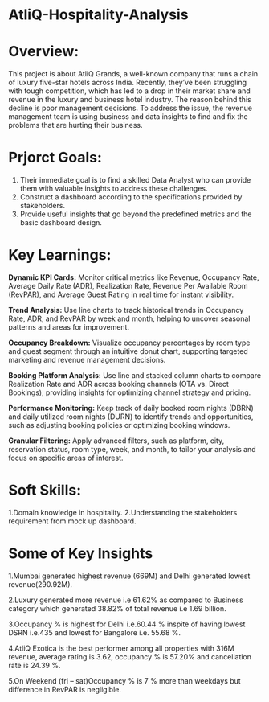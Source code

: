 # AtliQ-Hospitality-Analysis

# Overview:
This project is about AtliQ Grands, a well-known company that runs a chain of luxury five-star hotels across India. Recently, they’ve been struggling with tough competition, which has led to a drop in their market share and revenue in the luxury and business hotel industry. The reason behind this decline is poor management decisions. To address the issue, the revenue management team is using business and data insights to find and fix the problems that are hurting their business.


# Prjorct Goals:
1. Their immediate goal is to find a skilled Data Analyst who can provide them with valuable insights to address these challenges.
2. Construct a dashboard according to the specifications provided by stakeholders.
3. Provide useful insights that go beyond the predefined metrics and the basic dashboard design.


# Key Learnings:
**Dynamic KPI Cards:** Monitor critical metrics like Revenue, Occupancy Rate, Average Daily Rate (ADR), Realization Rate, Revenue Per Available Room (RevPAR), and Average Guest Rating in real time for instant visibility.

**Trend Analysis:** Use line charts to track historical trends in Occupancy Rate, ADR, and RevPAR by week and month, helping to uncover seasonal patterns and areas for improvement.

**Occupancy Breakdown:** Visualize occupancy percentages by room type and guest segment through an intuitive donut chart, supporting targeted marketing and revenue management decisions.

**Booking Platform Analysis:** Use line and stacked column charts to compare Realization Rate and ADR across booking channels (OTA vs. Direct Bookings), providing insights for optimizing channel strategy and pricing.

**Performance Monitoring:** Keep track of daily booked room nights (DBRN) and daily utilized room nights (DURN) to identify trends and opportunities, such as adjusting booking policies or optimizing booking windows.

**Granular Filtering:** Apply advanced filters, such as platform, city, reservation status, room type, week, and month, to tailor your analysis and focus on specific areas of interest.


# Soft Skills:
1.Domain knowledge in hospitality.
2.Understanding the stakeholders requirement from mock up dashboard.

# Some of Key Insights 
1.Mumbai generated highest revenue (669M) and Delhi generated lowest revenue(290.92M).

2.Luxury generated more revenue i.e 61.62% as compared to Business category which generated 38.82% of total revenue i.e 1.69 billion.

3.Occupancy % is highest for Delhi i.e.60.44 % inspite of having lowest DSRN i.e.435 and lowest for Bangalore i.e. 55.68 %.

4.AtliQ Exotica is the best performer among all properties with 316M revenue, average rating is 3.62, occupancy % is 57.20% and cancellation rate is 24.39 %.

5.On Weekend (fri – sat)Occupancy % is 7 % more than weekdays but difference in RevPAR is negligible.













